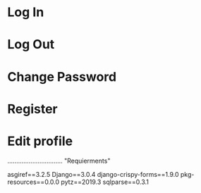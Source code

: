 
# Log In
# Log Out
# Change Password
# Register
# Edit profile


...............................
"Requierments"


asgiref==3.2.5
Django==3.0.4
django-crispy-forms==1.9.0
pkg-resources==0.0.0
pytz==2019.3
sqlparse==0.3.1

